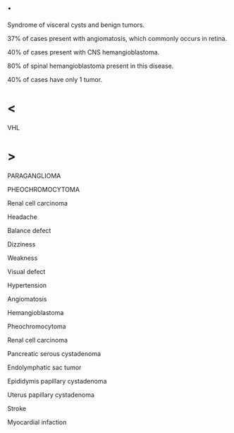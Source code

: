 # .

Syndrome of visceral cysts and benign tumors.

37% of cases present with angiomatosis, which commonly occurs in retina.

40% of cases present with CNS hemangioblastoma.

80% of spinal hemangioblastoma present in this disease.

40% of cases have only 1 tumor.

# <

VHL

# >

PARAGANGLIOMA

PHEOCHROMOCYTOMA

Renal cell carcinoma

Headache

Balance defect

Dizziness

Weakness

Visual defect

Hypertension

Angiomatosis

Hemangioblastoma

Pheochromocytoma

Renal cell carcinoma

Pancreatic serous cystadenoma

Endolymphatic sac tumor

Epididymis papillary cystadenoma

Uterus papillary cystadenoma

Stroke

Myocardial infaction
